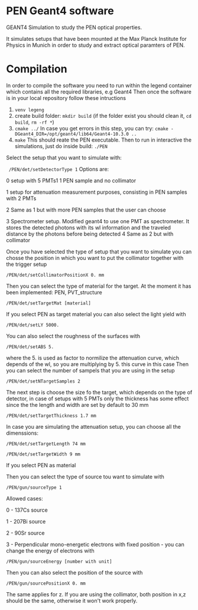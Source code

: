 # PEN Geant4 software
GEANT4 Simulation to study the PEN optical properties.

It simulates setups that have been mounted at the Max Planck Institute for Physics in Munich in order to study and extract optical paramters of PEN. 

# Compilation
In order to compile the software you need to run within the legend container which contains all the required libraries, e.g Geant4
Then once the software is in your local repository follow these intructions
1) ```venv legeng```
2) create build folder: ```mkdir build``` (if the folder exist you should clean it, ```cd build```, ```rm -rf *```)
3) ```cmake ../```
In case you get errors in this step, you can try: ```cmake -DGeant4_DIR=/opt/geant4/lib64/Geant4-10.3.0 ..```
4) ```make```
This should reate the PEN executable. Then to run in interactive the simulations, just do inside build: ```./PEN```

Select the setup that you want to simulate with:

``` /PEN/det/setDetectorType 1```
Options are:

0 setup with 5 PMTs1 1 PEN sample and no collimator

1 setup for attenuation measurement purposes, consisting in PEN samples with 2 PMTs

2 Same as 1 but with more PEN samples that the user can choose

3 Spectrometer setup. Modified geant4 to use one PMT as spectrometer. It stores the detected photons with its wl information and the traveled distance by the photons before being detected
4 Same as 2 but with collimator

Once you have selected the type of setup that you want to simulate you can chosse the position in which you want to put the collimator together with the trigger setup

```/PEN/det/setCollimatorPositionX 0. mm```

Then you can select the type of material for the target. At the moment it has been implemented: PEN, PVT_structure

```/PEN/det/setTargetMat [material]```

If you select PEN as target material you can also select the light yield with

```/PEN/det/setLY 5000.```

You can also select the roughness of the surfaces with

```/PEN/det/setABS 5.``` 

where the 5. is used as factor to normilize the attenuation curve, which depends of the wl, so you are multiplying by 5. this curve in this case 
Then you can select the number of sampels that you are using in the setup

```/PEN/det/setNTargetSamples 2```

The next step is choose the size fo the target, which depends on the type of detector, in case of setups with 5 PMTs only the thickness has some effect since the the length and width are set by default to 30 mm

```/PEN/det/setTargetThickness 1.7 mm```

In case you are simulating the attenuation setup, you can choose all the dimenssions:

```/PEN/det/setTargetLength 74 mm```

```/PEN/det/setTargetWidth 9 mm```

If you select PEN as material

Then you can select the type of source tou want to simulate with

```/PEN/gun/sourceType 1```

Allowed cases:

  0 - 137Cs source
  
  1 - 207Bi source
  
  2 - 90Sr source
  
  3 - Perpendicular mono-energetic electrons with fixed position - you can change the energy of electrons with 
  
```/PEN/gun/sourceEnergy [number with unit]```

Then you can also select the position of the source with

```/PEN/gun/sourcePositionX 0. mm```

The same applies for z. If you are using the collimator, both position in x,z should be the same, otherwise it won't work properly.

